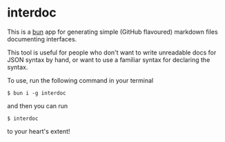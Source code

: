 # interdoc

This is a [bun](https://bun.sh/) app for generating simple (GitHub flavoured) markdown files documenting interfaces.

This tool is useful for people who don't want to write unreadable docs for JSON syntax by hand, or want to use a familiar syntax for declaring the syntax.

To use, run the following command in your terminal
```
$ bun i -g interdoc
```
and then you can run
```
$ interdoc
```
to your heart's extent!
